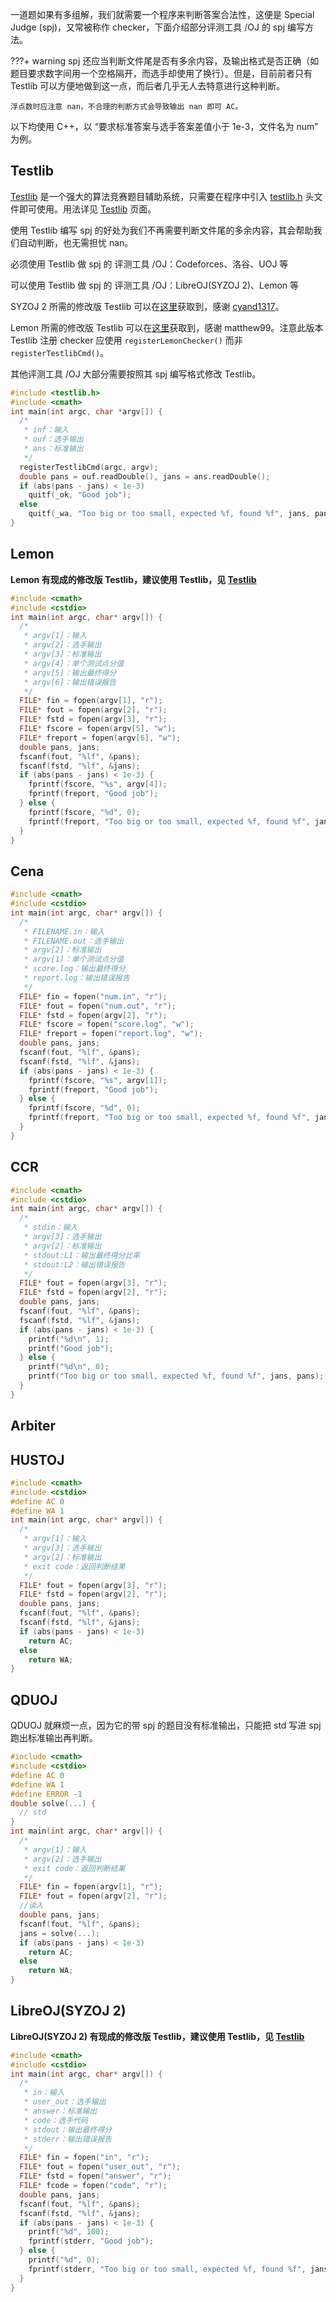 一道题如果有多组解，我们就需要一个程序来判断答案合法性，这便是 Special Judge (spj)，又常被称作 checker，下面介绍部分评测工具 /OJ 的 spj 编写方法。

???+ warning
    spj 还应当判断文件尾是否有多余内容，及输出格式是否正确（如题目要求数字间用一个空格隔开，而选手却使用了换行）。但是，目前前者只有 Testlib 可以方便地做到这一点，而后者几乎无人去特意进行这种判断。

    浮点数时应注意 nan，不合理的判断方式会导致输出 nan 即可 AC。

以下均使用 C++，以 “要求标准答案与选手答案差值小于 1e-3，文件名为 num” 为例。

## Testlib

[Testlib](https://codeforces.com/testlib) 是一个强大的算法竞赛题目辅助系统，只需要在程序中引入 [testlib.h](https://github.com/MikeMirzayanov/testlib/blob/master/testlib.h) 头文件即可使用。用法详见 [Testlib](/intro/testlib) 页面。

使用 Testlib 编写 spj 的好处为我们不再需要判断文件尾的多余内容，其会帮助我们自动判断，也无需担忧 nan。

必须使用 Testlib 做 spj 的 评测工具 /OJ：Codeforces、洛谷、UOJ 等

可以使用 Testlib 做 spj 的 评测工具 /OJ：LibreOJ(SYZOJ 2)、Lemon 等

SYZOJ 2 所需的修改版 Testlib 可以在[这里](https://pastebin.com/3GANXMG7)获取到，感谢 [cyand1317](https://loj.ac/article/124)。

Lemon 所需的修改版 Testlib 可以在[这里](https://paste.ubuntu.com/p/JsTspHHnmB/)获取到，感谢 matthew99。注意此版本 Testlib 注册 checker 应使用 `registerLemonChecker()` 而非 `registerTestlibCmd()`。

其他评测工具 /OJ 大部分需要按照其 spj 编写格式修改 Testlib。

```cpp
#include <testlib.h>
#include <cmath>
int main(int argc, char *argv[]) {
  /*
   * inf：输入
   * ouf：选手输出
   * ans：标准输出
   */
  registerTestlibCmd(argc, argv);
  double pans = ouf.readDouble(), jans = ans.readDouble();
  if (abs(pans - jans) < 1e-3)
    quitf(_ok, "Good job");
  else
    quitf(_wa, "Too big or too small, expected %f, found %f", jans, pans);
}
```

## Lemon

**Lemon 有现成的修改版 Testlib，建议使用 Testlib，见 [Testlib](#testlib)**

```cpp
#include <cmath>
#include <cstdio>
int main(int argc, char* argv[]) {
  /*
   * argv[1]：输入
   * argv[2]：选手输出
   * argv[3]：标准输出
   * argv[4]：单个测试点分值
   * argv[5]：输出最终得分
   * argv[6]：输出错误报告
   */
  FILE* fin = fopen(argv[1], "r");
  FILE* fout = fopen(argv[2], "r");
  FILE* fstd = fopen(argv[3], "r");
  FILE* fscore = fopen(argv[5], "w");
  FILE* freport = fopen(argv[6], "w");
  double pans, jans;
  fscanf(fout, "%lf", &pans);
  fscanf(fstd, "%lf", &jans);
  if (abs(pans - jans) < 1e-3) {
    fprintf(fscore, "%s", argv[4]);
    fprintf(freport, "Good job");
  } else {
    fprintf(fscore, "%d", 0);
    fprintf(freport, "Too big or too small, expected %f, found %f", jans, pans);
  }
}
```

## Cena

```cpp
#include <cmath>
#include <cstdio>
int main(int argc, char* argv[]) {
  /*
   * FILENAME.in：输入
   * FILENAME.out：选手输出
   * argv[2]：标准输出
   * argv[1]：单个测试点分值
   * score.log：输出最终得分
   * report.log：输出错误报告
   */
  FILE* fin = fopen("num.in", "r");
  FILE* fout = fopen("num.out", "r");
  FILE* fstd = fopen(argv[2], "r");
  FILE* fscore = fopen("score.log", "w");
  FILE* freport = fopen("report.log", "w");
  double pans, jans;
  fscanf(fout, "%lf", &pans);
  fscanf(fstd, "%lf", &jans);
  if (abs(pans - jans) < 1e-3) {
    fprintf(fscore, "%s", argv[1]);
    fprintf(freport, "Good job");
  } else {
    fprintf(fscore, "%d", 0);
    fprintf(freport, "Too big or too small, expected %f, found %f", jans, pans);
  }
}
```

## CCR

```cpp
#include <cmath>
#include <cstdio>
int main(int argc, char* argv[]) {
  /*
   * stdin：输入
   * argv[3]：选手输出
   * argv[2]：标准输出
   * stdout:L1：输出最终得分比率
   * stdout:L2：输出错误报告
   */
  FILE* fout = fopen(argv[3], "r");
  FILE* fstd = fopen(argv[2], "r");
  double pans, jans;
  fscanf(fout, "%lf", &pans);
  fscanf(fstd, "%lf", &jans);
  if (abs(pans - jans) < 1e-3) {
    printf("%d\n", 1);
    printf("Good job");
  } else {
    printf("%d\n", 0);
    printf("Too big or too small, expected %f, found %f", jans, pans);
  }
}
```

## Arbiter

## HUSTOJ

```cpp
#include <cmath>
#include <cstdio>
#define AC 0
#define WA 1
int main(int argc, char* argv[]) {
  /*
   * argv[1]：输入
   * argv[3]：选手输出
   * argv[2]：标准输出
   * exit code：返回判断结果
   */
  FILE* fout = fopen(argv[3], "r");
  FILE* fstd = fopen(argv[2], "r");
  double pans, jans;
  fscanf(fout, "%lf", &pans);
  fscanf(fstd, "%lf", &jans);
  if (abs(pans - jans) < 1e-3)
    return AC;
  else
    return WA;
}
```

## QDUOJ

QDUOJ 就麻烦一点，因为它的带 spj 的题目没有标准输出，只能把 std 写进 spj 跑出标准输出再判断。

```cpp
#include <cmath>
#include <cstdio>
#define AC 0
#define WA 1
#define ERROR -1
double solve(...) {
  // std
}
int main(int argc, char* argv[]) {
  /*
   * argv[1]：输入
   * argv[2]：选手输出
   * exit code：返回判断结果
   */
  FILE* fin = fopen(argv[1], "r");
  FILE* fout = fopen(argv[2], "r");
  //读入
  double pans, jans;
  fscanf(fout, "%lf", &pans);
  jans = solve(...);
  if (abs(pans - jans) < 1e-3)
    return AC;
  else
    return WA;
}
```

## LibreOJ(SYZOJ 2)

**LibreOJ(SYZOJ 2) 有现成的修改版 Testlib，建议使用 Testlib，见 [Testlib](#testlib)**

```cpp
#include <cmath>
#include <cstdio>
int main(int argc, char* argv[]) {
  /*
   * in：输入
   * user_out：选手输出
   * answer：标准输出
   * code：选手代码
   * stdout：输出最终得分
   * stderr：输出错误报告
   */
  FILE* fin = fopen("in", "r");
  FILE* fout = fopen("user_out", "r");
  FILE* fstd = fopen("answer", "r");
  FILE* fcode = fopen("code", "r");
  double pans, jans;
  fscanf(fout, "%lf", &pans);
  fscanf(fstd, "%lf", &jans);
  if (abs(pans - jans) < 1e-3) {
    printf("%d", 100);
    fprintf(stderr, "Good job");
  } else {
    printf("%d", 0);
    fprintf(stderr, "Too big or too small, expected %f, found %f", jans, pans);
  }
}
```
